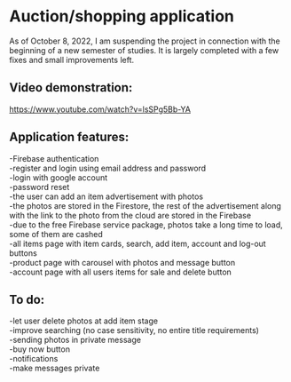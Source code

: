 # Auction/shopping application
As of October 8, 2022, I am suspending the project in connection with the beginning of a new semester of studies. It is largely completed with a few fixes and small improvements left.
## Video demonstration: 
https://www.youtube.com/watch?v=lsSPg5Bb-YA
## Application features:
-Firebase authentication   
-register and login using email address and password  
-login with google account  
-password reset  
-the user can add an item advertisement with photos  
-the photos are stored in the Firestore, the rest of the advertisement along with the link to the photo from the cloud are stored in the Firebase  
-due to the free Firebase service package, photos take a long time to load, some of them are cashed  
-all items page with item cards, search, add item, account and log-out buttons  
-product page with carousel with photos and message button  
-account page with all users items for sale and delete button  
## To do:
-let user delete photos at add item stage  
-improve searching (no case sensitivity, no entire title requirements)  
-sending photos in private message  
-buy now button  
-notifications  
-make messages private

